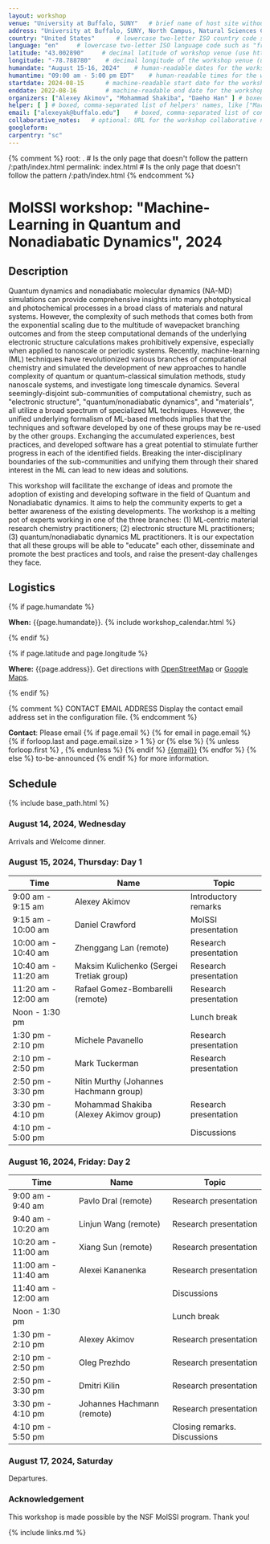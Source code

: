 ```yaml
---
layout: workshop
venue: "University at Buffalo, SUNY"   # brief name of host site without address (e.g., "Euphoric State University")
address: "University at Buffalo, SUNY, North Campus, Natural Sciences Complex"   # full street address of workshop (e.g., "Room A, 123 Forth Street, Blimingen, Euphoria")
country: "United States"      # lowercase two-letter ISO country code such as "fr" (see https://en.wikipedia.org/wiki/ISO_3166-1#Current_codes)
language: "en"     # lowercase two-letter ISO language code such as "fr" (see https://en.wikipedia.org/wiki/List_of_ISO_639-1_codes)
latitude: "43.002890"     # decimal latitude of workshop venue (use https://www.latlong.net/)
longitude: "-78.788780"    # decimal longitude of the workshop venue (use https://www.latlong.net)
humandate: "August 15-16, 2024"    # human-readable dates for the workshop (e.g., "Feb 17-18, 2020")
humantime: "09:00 am - 5:00 pm EDT"    # human-readable times for the workshop (e.g., "9:00 am - 4:30 pm")
startdate: 2024-08-15      # machine-readable start date for the workshop in YYYY-MM-DD format like 2015-01-01
enddate: 2022-08-16        # machine-readable end date for the workshop in YYYY-MM-DD format like 2015-01-02
organizers: ["Alexey Akimov", "Mohammad Shakiba", "Daeho Han" ] # boxed, comma-separated list of instructors' names as strings, like ["Kay McNulty", "Betty Jennings", "Betty Snyder"]
helper: [ ] # boxed, comma-separated list of helpers' names, like ["Marlyn Wescoff", "Fran Bilas", "Ruth Lichterman"]
email: ["alexeyak@buffalo.edu"]    # boxed, comma-separated list of contact email addresses for the host, lead instructor, or whoever else is handling questions, like ["marlyn.wescoff@example.org", "fran.bilas@example.org", "ruth.lichterman@example.org"]
collaborative_notes:   # optional: URL for the workshop collaborative notes, e.g. an Etherpad or Google Docs document (e.g., https://pad.carpentries.org/2015-01-01-euphoria)
googleform: 
carpentry: "sc"
---
```



{% comment %}
root: .  # Is the only page that doesn't follow the pattern /:path/index.html
permalink: index.html  # Is the only page that doesn't follow the pattern /:path/index.html
{% endcomment %}


# MolSSI workshop: "Machine-Learning in Quantum and Nonadiabatic Dynamics", 2024

## Description

Quantum dynamics and nonadiabatic molecular dynamics (NA-MD) simulations can provide comprehensive insights into many 
photophysical and photochemical processes in a broad class of materials and natural systems. However, the complexity of such methods that
comes both from the exponential scaling due to the multitude of wavepacket branching outcomes and from the steep computational demands 
of the underlying electronic structure calculations makes prohibitively expensive, especially when applied to nanoscale or periodic systems. 
Recently, machine-learning (ML) techniques have revolutionized various branches of computational chemistry and simulated the development 
of new approaches to handle complexity of quantum or quantum-classical simulation methods, study nanoscale systems, and investigate long 
timescale dynamics. Several seemingly-disjoint sub-communities of computational chemistry, such as "electronic structure", "quantum/nonadiabatic 
dynamics", and "materials", all utilize a broad spectrum of specialized ML techniques. However, the unified underlying formalism of ML-based 
methods implies that the techniques and software developed by one of these groups may be re-used by the other groups. Exchanging the accumulated 
experiences, best practices, and developed software has a great potential to stimulate further progress in each of the identified fields. 
Breaking the inter-disciplinary boundaries of the sub-communities and unifying them through their shared interest in the ML can lead to 
new ideas and solutions.

This workshop will facilitate the exchange of ideas and promote the adoption of existing and developing software in the field of 
Quantum and Nonadiabatic dynamics. It aims to help the community experts to get a better awareness of the existing developments. 
The workshop is a melting pot of experts working in one of the three branches: (1) ML-centric material research chemistry practitioners; 
(2) electronic structure ML practitioners; (3) quantum/nonadiabatic dynamics ML practitioners. It is our expectation that all these groups
 will be able to "educate" each other, disseminate and promote the best practices and tools, and raise the present-day challenges they face.


## Logistics

{% if page.humandate %}
<p id="when">
  <strong>When:</strong>
  {{page.humandate}}.
  {% include workshop_calendar.html %}
</p>
{% endif %}

{% if page.latitude and page.longitude %}
<p id="where">
  <strong>Where:</strong>
  {{page.address}}.
  Get directions with
  <a href="//www.openstreetmap.org/?mlat={{page.latitude}}&mlon={{page.longitude}}&zoom=16">OpenStreetMap</a>
  or
  <a href="//maps.google.com/maps?q={{page.latitude}},{{page.longitude}}">Google Maps</a>.
</p>
{% endif %}

{% comment %}
CONTACT EMAIL ADDRESS
Display the contact email address set in the configuration file.
{% endcomment %}
<p id="contact">
  <strong>Contact</strong>:
  Please email
  {% if page.email %}
  {% for email in page.email %}
  {% if forloop.last and page.email.size > 1 %}
  or
  {% else %}
  {% unless forloop.first %}
  ,
  {% endunless %}
  {% endif %}
  <a href='mailto:{{email}}'>{{email}}</a>
  {% endfor %}
  {% else %}
  to-be-announced
  {% endif %}
  for more information.
</p>


## Schedule
{% include base_path.html %}

### August 14, 2024, Wednesday

 Arrivals and Welcome dinner.

### August 15, 2024, Thursday: Day 1

|       Time           |       Name       |         Topic                            |
|----------------------|------------------|------------------------------------------|
|  9:00 am -  9:15 am  | Alexey Akimov    | Introductory remarks                     |
|  9:15 am - 10:00 am  | Daniel Crawford  | MolSSI presentation                      |
| 10:00 am - 10:40 am  | Zhenggang Lan (remote)  | Research presentation             |
| 10:40 am - 11:20 am  | Maksim Kulichenko (Sergei Tretiak group)  | Research presentation         |
| 11:20 am - 12:00 am  | Rafael Gomez-Bombarelli (remote)  | Research presentation            |
| Noon -      1:30 pm  | |  Lunch break |
|  1:30 pm -  2:10 pm  | Michele Pavanello  | Research presentation                  |
|  2:10 pm -  2:50 pm  | Mark Tuckerman  | Research presentation  | 
|  2:50 pm -  3:30 pm  | Nitin Murthy (Johannes Hachmann group)     |
|  3:30 pm -  4:10 pm  | Mohammad Shakiba (Alexey Akimov group)  | Research presentation      |
|  4:10 pm -  5:00 pm  |   | Discussions      |


### August 16, 2024, Friday: Day 2

|       Time           |       Name       |         Topic                            |
|----------------------|------------------|------------------------------------------|
|  9:00 am -  9:40 am  | Pavlo Dral (remote)  | Research presentation                |
|  9:40 am - 10:20 am  | Linjun Wang (remote)  | Research presentation                 |
| 10:20 am - 11:00 am  | Xiang Sun (remote)  | Research presentation                    |
| 11:00 am - 11:40 am  | Alexei Kananenka   | Research presentation             |
| 11:40 am - 12:00 am  |   | Discussions         |
| Noon -      1:30 pm  | |  Lunch break |
|  1:30 pm -  2:10 pm  | Alexey Akimov  | Research presentation         |
|  2:10 pm -  2:50 pm  | Oleg Prezhdo  | Research presentation         |
|  2:50 pm -  3:30 pm  | Dmitri Kilin  | Research presentation         |
|  3:30 pm -  4:10 pm  | Johannes Hachmann (remote)  | Research presentation      |
|  4:10 pm -  5:50 pm  |   | Closing remarks. Discussions      |

### August 17, 2024, Saturday

 Departures.


### Acknowledgement

This workshop is made possible by the NSF MolSSI program. Thank you!


{% include links.md %}
